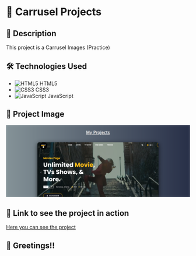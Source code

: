 # :rocket: Carrusel Projects

## :page_with_curl: Description

This project is a Carrusel Images (Practice)

## :hammer_and_wrench: Technologies Used

- ![HTML5](https://img.icons8.com/color/48/000000/html-5--v1.png) HTML5
- ![CSS3](https://img.icons8.com/color/48/000000/css3.png) CSS3
- ![JavaScript](https://img.icons8.com/color/48/000000/javascript--v1.png) JavaScript

## :camera_flash: Project Image

![Carrusel Images](/img/carrusel.PNG)

## :link: Link to see the project in action

[Here you can see the project](https://carrusel-images-adrian-dev.netlify.app/)

## :wave: Greetings!!